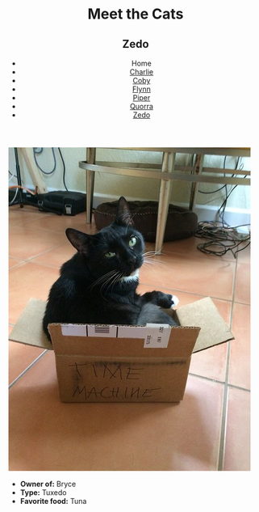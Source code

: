 <!DOCTYPE html>
<html lang="en">
  <head>
    <meta charset="UTF-8" />
    <title>Meet the Cats | Zedo</title>
    <link href="css/style.css" rel="stylesheet" />
  </head>

  <body>
    <header>
      <h1>Meet the Cats</h1>
      <h2>Zedo</h2>

   <nav>
        <ul>
          <li><a herf="index.html">Home</a></li>
          <li><a href="black-n-white/charlie.html">Charlie</a></li>
          <li><a href="snowshoe/coby.html">Coby</a></li>
          <li><a href="tabby/flynn.html">Flynn</a></li>
          <li><a href="egyptian-mau/piper">Piper</a></li>
          <li><a href="tabby/quora.html">Quorra</a></li>
          <li><a href="tux/zedo.html">Zedo</a></li>
        </ul>
    </nav>
    </header>

   <main>

   <img src="zedo.jpg" alt="Zedo" />

   <ul>
        <li><strong>Owner of:</strong> Bryce</li>
        <li><strong>Type:</strong> Tuxedo</li>
        <li><strong>Favorite food:</strong> Tuna</li>
    </ul>

  </main>
  </body>
</html>
